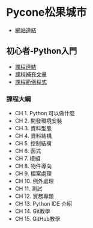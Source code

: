 # Pycone松果城市
* [網站連結](http://www.pycone.com/)

## 初心者-Python入門
* [課程連結](https://hahow.in/cr/python-for-beginners)
* [課程補充文章](http://www.pycone.com/blogs)
* [課程範例程式](https://github.com/David32626/Python-for-Beginners)

### 課程大綱
* CH 1. Python 可以做什麼
* CH 2. 開發環境安裝
* CH 3. 資料型態
* CH 4. 資料結構
* CH 5. 控制結構
* CH 6. 函式
* CH 7. 模組
* CH 8. 物件導向
* CH 9. 檔案處理
* CH 10. 例外處理
* CH 11. 測試
* CH 12. 實務專題
* CH 13. Python IDE 介紹
* CH 14. Git教學
* CH 15. GitHub教學
